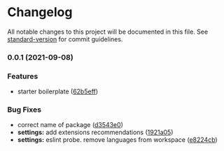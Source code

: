# Changelog

All notable changes to this project will be documented in this file. See [standard-version](https://github.com/conventional-changelog/standard-version) for commit guidelines.

### 0.0.1 (2021-09-08)


### Features

* starter boilerplate ([62b5eff](https://github.com/Yukioru/svelte-ready-template/commit/62b5eff9e713ce02e8a0bafc11214301069e65e9))


### Bug Fixes

* correct name of package ([d3543e0](https://github.com/Yukioru/svelte-ready-template/commit/d3543e01cbf52935665d9fec32f47b5586cea0e2))
* **settings:** add extensions recommendations ([1921a05](https://github.com/Yukioru/svelte-ready-template/commit/1921a058b0869e6d09a3adb2aa56f2e3cf5e6280))
* **settings:** eslint probe. remove languages from workspace ([e8224cb](https://github.com/Yukioru/svelte-ready-template/commit/e8224cb361307b495b3c7a73453e72a0f24f41ae))
